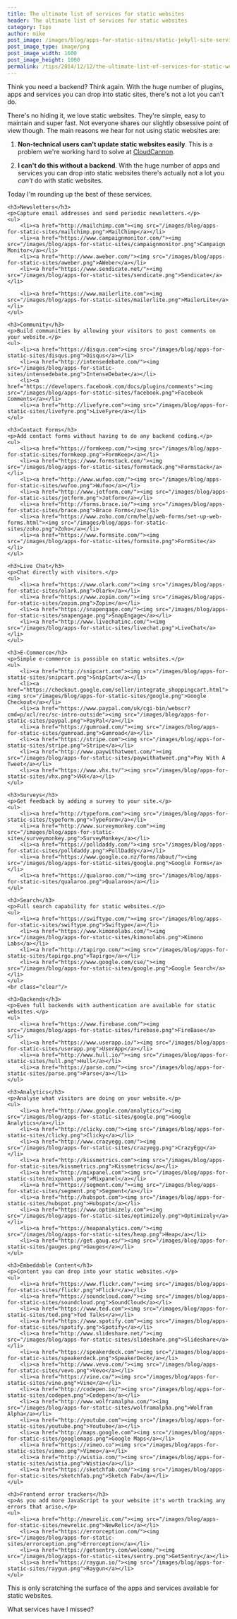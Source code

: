 ```yaml
---
title: The ultimate list of services for static websites
header: The ultimate list of services for static websites
category: Tips
author: mike
post_image: /images/blog/apps-for-static-sites/static-jekyll-site-services.png
post_image_type: image/png
post_image_width: 1600
post_image_height: 1000
permalink: /tips/2014/12/12/the-ultimate-list-of-services-for-static-websites.html
---
```


Think you need a backend? Think again. With the huge number of plugins, apps and services you can drop into static sites, there's not a lot you can't do.

There's no hiding it, we love static websites. They're simple, easy to maintain and super fast. Not everyone shares our slightly obsessive point of view though. The main reasons we hear for not using static websites are:

1. **Non-technical users can't update static websites easily**. This is a problem we're working hard to solve at [CloudCannon](http://cloudcannon.com).

2. **I can't do this without a backend**. With the huge number of apps and services you can drop into static websites there's actually not a lot you *can't* do with static websites.  

Today I'm rounding up the best of these services.

<div class="roundup-boxes">

	<h3>Newsletters</h3>
	<p>Capture email addresses and send periodic newsletters.</p>
	<ul>
		<li><a href="http://mailchimp.com"><img src="/images/blog/apps-for-static-sites/mailchimp.png">MailChimp</a></li>
		<li><a href="https://www.campaignmonitor.com/"><img src="/images/blog/apps-for-static-sites/campaignmonitor.png">Campaign Monitor</a></li>
		<li><a href="http://www.aweber.com/"><img src="/images/blog/apps-for-static-sites/aweber.png">AWeber</a></li>
		<li><a href="https://www.sendicate.net/"><img src="/images/blog/apps-for-static-sites/sendicate.png">Sendicate</a></li>

		<li><a href="https://www.mailerlite.com"><img src="/images/blog/apps-for-static-sites/mailerlite.png">MailerLite</a></li>
	</ul>

	<h3>Community</h3>
	<p>Build communities by allowing your visitors to post comments on your website.</p>
	<ul>
		<li><a href="https://disqus.com"><img src="/images/blog/apps-for-static-sites/disqus.png">Disqus</a></li>
		<li><a href="http://intensedebate.com/"><img src="/images/blog/apps-for-static-sites/intensedebate.png">IntenseDebate</a></li>
		<li><a href="https://developers.facebook.com/docs/plugins/comments"><img src="/images/blog/apps-for-static-sites/facebook.png">Facebook Comments</a></li>
		<li><a href="http://livefyre.com"><img src="/images/blog/apps-for-static-sites/livefyre.png">LiveFyre</a></li>
	</ul>

	<h3>Contact Forms</h3>
	<p>Add contact forms without having to do any backend coding.</p>
	<ul>
		<li><a href="https://formkeep.com/"><img src="/images/blog/apps-for-static-sites/formkeep.png">FormKeep</a></li>
		<li><a href="https://www.formstack.com/"><img src="/images/blog/apps-for-static-sites/formstack.png">Formstack</a></li>
		<li><a href="http://www.wufoo.com/"><img src="/images/blog/apps-for-static-sites/wufoo.png">Wufoo</a></li>
		<li><a href="http://www.jotform.com/"><img src="/images/blog/apps-for-static-sites/jotform.png">Jotform</a></li>
		<li><a href="http://forms.brace.io/"><img src="/images/blog/apps-for-static-sites/brace.png">Brace Forms</a></li>
		<li><a href="https://www.zoho.com/crm/help/web-forms/set-up-web-forms.html"><img src="/images/blog/apps-for-static-sites/zoho.png">Zoho</a></li>
		<li><a href="https://www.formsite.com/"><img src="/images/blog/apps-for-static-sites/formsite.png">FormSite</a></li>
	</ul>

	<h3>Live Chat</h3>
	<p>Chat directly with visitors.</p>
	<ul>
		<li><a href="https://www.olark.com/"><img src="/images/blog/apps-for-static-sites/olark.png">Olark</a></li>
		<li><a href="https://www.zopim.com/"><img src="/images/blog/apps-for-static-sites/zopim.png">Zopim</a></li>
		<li><a href="https://snapengage.com/"><img src="/images/blog/apps-for-static-sites/snapengage.png">SnapEngage</a></li>
		<li><a href="http://www.livechatinc.com/"><img src="/images/blog/apps-for-static-sites/livechat.png">LiveChat</a></li>
	</ul>

	<h3>E-Commerce</h3>
	<p>Simple e-commerce is possible on static websites.</p>
	<ul>
		<li><a href="http://snipcart.com"><img src="/images/blog/apps-for-static-sites/snipcart.png">SnipCart</a></li>
		<li><a href="https://checkout.google.com/seller/integrate_shoppingcart.html"><img src="/images/blog/apps-for-static-sites/google.png">Google Checkout</a></li>
		<li><a href="https://www.paypal.com/uk/cgi-bin/webscr?cmd=p/xcl/rec/sc-intro-outside"><img src="/images/blog/apps-for-static-sites/paypal.png">PayPal</a></li>
		<li><a href="https://gumroad.com/"><img src="/images/blog/apps-for-static-sites/gumroad.png">Gumroad</a></li>
		<li><a href="https://stripe.com"><img src="/images/blog/apps-for-static-sites/stripe.png">Stripe</a></li>
		<li><a href="http://www.paywithatweet.com/"><img src="/images/blog/apps-for-static-sites/paywithatweet.png">Pay With A Tweet</a></li>
		<li><a href="https://www.vhx.tv/"><img src="/images/blog/apps-for-static-sites/vhx.png">VHX</a></li>
	</ul>

	<h3>Surveys</h3>
	<p>Get feedback by adding a survey to your site.</p>
	<ul>
		<li><a href="http://typeform.com"><img src="/images/blog/apps-for-static-sites/typeform.png">TypeForm</a></li>
		<li><a href="http://www.surveymonkey.com"><img src="/images/blog/apps-for-static-sites/surveymonkey.png">SurveyMonkey</a></li>
		<li><a href="https://polldaddy.com/"><img src="/images/blog/apps-for-static-sites/polldaddy.png">PollDaddy</a></li>
		<li><a href="https://www.google.co.nz/forms/about/"><img src="/images/blog/apps-for-static-sites/google.png">Google Forms</a></li>
		<li><a href="https://qualaroo.com/"><img src="/images/blog/apps-for-static-sites/qualaroo.png">Qualaroo</a></li>
	</ul>

	<h3>Search</h3>
	<p>Full search capability for static websites.</p>
	<ul>
		<li><a href="https://swiftype.com/"><img src="/images/blog/apps-for-static-sites/swiftype.png">Swiftype</a></li>
		<li><a href="https://www.kimonolabs.com/"><img src="/images/blog/apps-for-static-sites/kimonolabs.png">Kimono Labs</a></li>
		<li><a href="http://tapirgo.com/"><img src="/images/blog/apps-for-static-sites/tapirgo.png">Tapirgo</a></li>
		<li><a href="https://www.google.com/cse/"><img src="/images/blog/apps-for-static-sites/google.png">Google Search</a></li>
	</ul>
	<br class="clear"/>

	<h3>Backends</h3>
	<p>Even full backends with authentication are available for static websites.</p>
	<ul>
		<li><a href="https://www.firebase.com/"><img src="/images/blog/apps-for-static-sites/firebase.png">FireBase</a></li>
		<li><a href="https://www.userapp.io/"><img src="/images/blog/apps-for-static-sites/userapp.png">UserApp</a></li>
		<li><a href="http://www.hull.io/"><img src="/images/blog/apps-for-static-sites/hull.png">Hull</a></li>
		<li><a href="https://parse.com/"><img src="/images/blog/apps-for-static-sites/parse.png">Parse</a></li>
	</ul>

	<h3>Analytics</h3>
	<p>Analyse what visitors are doing on your website.</p>
	<ul>
		<li><a href="http://www.google.com/analytics/"><img src="/images/blog/apps-for-static-sites/google.png">Google Analytics</a></li>
		<li><a href="http://clicky.com/"><img src="/images/blog/apps-for-static-sites/clicky.png">Clicky</a></li>
		<li><a href="http://www.crazyegg.com/"><img src="/images/blog/apps-for-static-sites/crazyegg.png">CrazyEgg</a></li>
		<li><a href="http://kissmetrics.com"><img src="/images/blog/apps-for-static-sites/kissmetrics.png">Kissmetrics</a></li>
		<li><a href="http://mixpanel.com"><img src="/images/blog/apps-for-static-sites/mixpanel.png">Mixpanel</a></li>
		<li><a href="https://segment.com/"><img src="/images/blog/apps-for-static-sites/segment.png">Segment</a></li>
		<li><a href="http://hubspot.com"><img src="/images/blog/apps-for-static-sites/hubspot.png">Hubspot</a></li>
		<li><a href="https://www.optimizely.com"><img src="/images/blog/apps-for-static-sites/optimizely.png">Optimizely</a></li>
		<li><a href="https://heapanalytics.com/"><img src="/images/blog/apps-for-static-sites/heap.png">Heap</a></li>
		<li><a href="http://get.gaug.es/"><img src="/images/blog/apps-for-static-sites/gauges.png">Gauges</a></li>
	</ul>

	<h3>Embeddable Content</h3>
	<p>Content you can drop into your static websites.</p>
	<ul>
		<li><a href="https://www.flickr.com/"><img src="/images/blog/apps-for-static-sites/flickr.png">Flickr</a></li>
		<li><a href="https://soundcloud.com/"><img src="/images/blog/apps-for-static-sites/soundcloud.png">SoundCloud</a></li>
		<li><a href="https://www.ted.com"><img src="/images/blog/apps-for-static-sites/ted.png">Ted Talks</a></li>
		<li><a href="https://www.spotify.com"><img src="/images/blog/apps-for-static-sites/spotify.png">Spotify</a></li>
		<li><a href="http://www.slideshare.net/"><img src="/images/blog/apps-for-static-sites/slideshare.png">Slideshare</a></li>
		<li><a href="https://speakerdeck.com"><img src="/images/blog/apps-for-static-sites/speakerdeck.png">SpeakerDeck</a></li>
		<li><a href="http://www.vevo.com/"><img src="/images/blog/apps-for-static-sites/vevo.png">Vevo</a></li>
		<li><a href="https://vine.co/"><img src="/images/blog/apps-for-static-sites/vine.png">Vine</a></li>
		<li><a href="http://codepen.io/"><img src="/images/blog/apps-for-static-sites/codepen.png">Codepen</a></li>
		<li><a href="http://www.wolframalpha.com/"><img src="/images/blog/apps-for-static-sites/wolframalpha.png">Wolfram Alpha</a></li>
		<li><a href="http://youtube.com"><img src="/images/blog/apps-for-static-sites/youtube.png">Youtube</a></li>
		<li><a href="http://maps.google.com"><img src="/images/blog/apps-for-static-sites/googlemaps.png">Google Maps</a></li>
		<li><a href="https://vimeo.co"><img src="/images/blog/apps-for-static-sites/vimeo.png">Vimeo</a></li>
		<li><a href="http://wistia.com/"><img src="/images/blog/apps-for-static-sites/wistia.png">Wistia</a></li>
		<li><a href="https://sketchfab.com/"><img src="/images/blog/apps-for-static-sites/sketchfab.png">Sketch Fab</a></li>
	</ul>

	<h3>Frontend error trackers</h3>
	<p>As you add more JavaScript to your website it's worth tracking any errors that arise.</p>
	<ul>
		<li><a href="http://newrelic.com/"><img src="/images/blog/apps-for-static-sites/newrelic.png">NewRelic</a></li>
		<li><a href="https://errorception.com/"><img src="/images/blog/apps-for-static-sites/errorception.png">Errorception</a></li>
		<li><a href="https://getsentry.com/welcome/"><img src="/images/blog/apps-for-static-sites/sentry.png">GetSentry</a></li>
		<li><a href="https://raygun.io/"><img src="/images/blog/apps-for-static-sites/raygun.png">Raygun</a></li>
	</ul>
</div>

This is only scratching the surface of the apps and services available for static websites.

What services have I missed?

